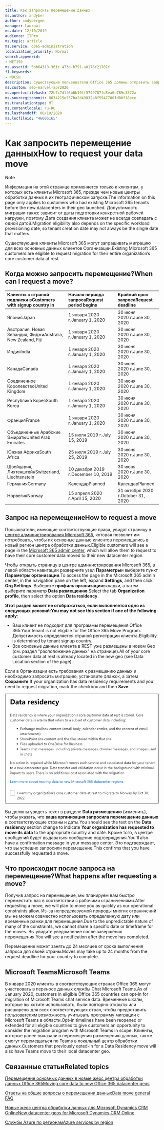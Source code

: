 ```yaml
---
title: Как запросить перемещение данных
ms.author: andyber
author: andybergen
manager: laurawi
ms.date: 12/10/2019
audience: ITPro
ms.topic: article
ms.service: o365-administration
localization_priority: Normal
search.appverid:
- MET150
ms.assetid: 5bb64310-36fc-473d-b791-a0176f21707f
f1.keywords:
- NOCSH
description: Существующие пользователи Office 365 должны отправить запрос перед крайним сроком их страны для того, чтобы их данные службы Microsoft 365 были перемещены на новые географические учетные данные.
ms.custom: seo-marvel-apr2020
ms.openlocfilehash: 72b7c7d1f6b6b19ff5749787fd8ea6e789c3372a
ms.sourcegitcommit: 8634215e257ba2d49832a8f5947700fd00f18ece
ms.translationtype: MT
ms.contentlocale: ru-RU
ms.lasthandoff: 08/10/2020
ms.locfileid: "46606165"
---
```

# <a name="how-to-request-your-data-move"></a><span data-ttu-id="74f9d-103">Как запросить перемещение данных</span><span class="sxs-lookup"><span data-stu-id="74f9d-103">How to request your data move</span></span>

> [!NOTE]
> <span data-ttu-id="74f9d-104">Информация на этой странице применяется только к клиентам, у которых есть клиенты Microsoft 365, прежде чем новые центры обработки данных в их географическом запуске.</span><span class="sxs-lookup"><span data-stu-id="74f9d-104">The information on this page only applies to customers who had existing Microsoft 365 tenants before the new datacenters in their geo launched.</span></span> <span data-ttu-id="74f9d-105">Допустимость миграции также зависит от даты подготовки конкретной рабочей нагрузки, поэтому Дата создания клиента может не всегда совпадать с одной датой.</span><span class="sxs-lookup"><span data-stu-id="74f9d-105">Migration eligibility also depends on the specific workload provisioning date, so tenant creation date may not always be the single date that matters.</span></span>
  
<span data-ttu-id="74f9d-106">Существующие клиенты Microsoft 365 могут запрашивать миграцию для всех основных данных клиентов Организации.</span><span class="sxs-lookup"><span data-stu-id="74f9d-106">Existing Microsoft 365 customers are eligible to request migration for their entire organization’s core customer data at rest.</span></span>  
  
## <a name="when-can-i-request-a-move"></a><span data-ttu-id="74f9d-107">Когда можно запросить перемещение?</span><span class="sxs-lookup"><span data-stu-id="74f9d-107">When can I request a move?</span></span>

|<span data-ttu-id="74f9d-108">**Клиенты с страной подписки в**</span><span class="sxs-lookup"><span data-stu-id="74f9d-108">**Customers with signup country in**</span></span>|<span data-ttu-id="74f9d-109">**Начало периода запроса**</span><span class="sxs-lookup"><span data-stu-id="74f9d-109">**Request period begins**</span></span>|<span data-ttu-id="74f9d-110">**Крайний срок запроса**</span><span class="sxs-lookup"><span data-stu-id="74f9d-110">**Request deadline**</span></span>|
|:-----|:-----|:-----|
|<span data-ttu-id="74f9d-111">Япония</span><span class="sxs-lookup"><span data-stu-id="74f9d-111">Japan</span></span>  <br/> |<span data-ttu-id="74f9d-112">1 января 2020 г.</span><span class="sxs-lookup"><span data-stu-id="74f9d-112">January 1, 2020</span></span>  <br/> |<span data-ttu-id="74f9d-113">30 июня 2020 г.</span><span class="sxs-lookup"><span data-stu-id="74f9d-113">June 30, 2020</span></span>  <br/> |
|<span data-ttu-id="74f9d-114">Австралия, Новая Зеландия, Фиджи</span><span class="sxs-lookup"><span data-stu-id="74f9d-114">Australia, New Zealand, Fiji</span></span>  <br/> |<span data-ttu-id="74f9d-115">1 января 2020 г.</span><span class="sxs-lookup"><span data-stu-id="74f9d-115">January 1, 2020</span></span>  <br/> |<span data-ttu-id="74f9d-116">30 июня 2020 г.</span><span class="sxs-lookup"><span data-stu-id="74f9d-116">June 30, 2020</span></span>  <br/> |
|<span data-ttu-id="74f9d-117">Индия</span><span class="sxs-lookup"><span data-stu-id="74f9d-117">India</span></span>  <br/> |<span data-ttu-id="74f9d-118">1 января 2020 г.</span><span class="sxs-lookup"><span data-stu-id="74f9d-118">January 1, 2020</span></span>  <br/> |<span data-ttu-id="74f9d-119">30 июня 2020 г.</span><span class="sxs-lookup"><span data-stu-id="74f9d-119">June 30, 2020</span></span>  <br/> |
|<span data-ttu-id="74f9d-120">Канада</span><span class="sxs-lookup"><span data-stu-id="74f9d-120">Canada</span></span>  <br/> |<span data-ttu-id="74f9d-121">1 января 2020 г.</span><span class="sxs-lookup"><span data-stu-id="74f9d-121">January 1, 2020</span></span>  <br/> |<span data-ttu-id="74f9d-122">30 июня 2020 г.</span><span class="sxs-lookup"><span data-stu-id="74f9d-122">June 30, 2020</span></span>  <br/> |
|<span data-ttu-id="74f9d-123">Соединенное Королевство</span><span class="sxs-lookup"><span data-stu-id="74f9d-123">United Kingdom</span></span>  <br/> |<span data-ttu-id="74f9d-124">1 января 2020 г.</span><span class="sxs-lookup"><span data-stu-id="74f9d-124">January 1, 2020</span></span>  <br/> |<span data-ttu-id="74f9d-125">30 июня 2020 г.</span><span class="sxs-lookup"><span data-stu-id="74f9d-125">June 30, 2020</span></span>  <br/> |
|<span data-ttu-id="74f9d-126">Республика Корея</span><span class="sxs-lookup"><span data-stu-id="74f9d-126">South Korea</span></span>  <br/> |<span data-ttu-id="74f9d-127">1 января 2020 г.</span><span class="sxs-lookup"><span data-stu-id="74f9d-127">January 1, 2020</span></span>  <br/> |<span data-ttu-id="74f9d-128">30 июня 2020 г.</span><span class="sxs-lookup"><span data-stu-id="74f9d-128">June 30, 2020</span></span>  <br/> |
|<span data-ttu-id="74f9d-129">Франция</span><span class="sxs-lookup"><span data-stu-id="74f9d-129">France</span></span>  <br/> |<span data-ttu-id="74f9d-130">1 января 2020 г.</span><span class="sxs-lookup"><span data-stu-id="74f9d-130">January 1, 2020</span></span>  <br/> |<span data-ttu-id="74f9d-131">30 июня 2020 г.</span><span class="sxs-lookup"><span data-stu-id="74f9d-131">June 30, 2020</span></span>  <br/> |
|<span data-ttu-id="74f9d-132">Объединенные Арабские Эмираты</span><span class="sxs-lookup"><span data-stu-id="74f9d-132">United Arab Emirates</span></span>  <br/> |<span data-ttu-id="74f9d-133">15 июля 2019 г.</span><span class="sxs-lookup"><span data-stu-id="74f9d-133">July 15, 2019</span></span>  <br/> |<span data-ttu-id="74f9d-134">30 июня 2020 г.</span><span class="sxs-lookup"><span data-stu-id="74f9d-134">June 30, 2020</span></span>  <br/> |
|<span data-ttu-id="74f9d-135">Южная Африка</span><span class="sxs-lookup"><span data-stu-id="74f9d-135">South Africa</span></span>  <br/> |<span data-ttu-id="74f9d-136">25 июля 2019 г.</span><span class="sxs-lookup"><span data-stu-id="74f9d-136">July 25, 2019</span></span>  <br/> |<span data-ttu-id="74f9d-137">30 июня 2020 г.</span><span class="sxs-lookup"><span data-stu-id="74f9d-137">June 30, 2020</span></span>  <br/> |
|<span data-ttu-id="74f9d-138">Швейцария, Лихтенштейн</span><span class="sxs-lookup"><span data-stu-id="74f9d-138">Switzerland, Liechtenstein</span></span>  <br/> |<span data-ttu-id="74f9d-139">10 декабря 2019 г.</span><span class="sxs-lookup"><span data-stu-id="74f9d-139">December 10, 2019</span></span>  <br/> |<span data-ttu-id="74f9d-140">30 июня 2020 г.</span><span class="sxs-lookup"><span data-stu-id="74f9d-140">June 30, 2020</span></span>  <br/> |
|<span data-ttu-id="74f9d-141">Германия</span><span class="sxs-lookup"><span data-stu-id="74f9d-141">Germany</span></span>  <br/> |<span data-ttu-id="74f9d-142">Календар</span><span class="sxs-lookup"><span data-stu-id="74f9d-142">Planned</span></span>  <br/> |<span data-ttu-id="74f9d-143">Календар</span><span class="sxs-lookup"><span data-stu-id="74f9d-143">Planned</span></span>  <br/> |
|<span data-ttu-id="74f9d-144">Норвегия</span><span class="sxs-lookup"><span data-stu-id="74f9d-144">Norway</span></span>  <br/> |<span data-ttu-id="74f9d-145">15 апреля 2020 г.</span><span class="sxs-lookup"><span data-stu-id="74f9d-145">April 15, 2020</span></span>  <br/> |<span data-ttu-id="74f9d-146">31 октября 2020 г.</span><span class="sxs-lookup"><span data-stu-id="74f9d-146">October 31, 2020</span></span>  <br/> |
   
## <a name="how-to-request-a-move"></a><span data-ttu-id="74f9d-147">Запрос на перемещение</span><span class="sxs-lookup"><span data-stu-id="74f9d-147">How to request a move</span></span>

<span data-ttu-id="74f9d-148">Пользователи, имеющие соответствующие права, увидят страницу в [центре администрирования Microsoft 365](https://aka.ms/365admin), которая позволит им потребовать, чтобы их основные данные клиентов перемещались в новый регион центра обработки данных.</span><span class="sxs-lookup"><span data-stu-id="74f9d-148">Eligible customers will see a page in the [Microsoft 365 admin center](https://aka.ms/365admin), which will allow them to request to have their core customer data moved to their new datacenter region.</span></span>  
  
<span data-ttu-id="74f9d-149">Чтобы открыть страницу в центре администрирования Microsoft 365, в левой области навигации разверните узел **Параметры**и выберите пункт **Параметры организации**.</span><span class="sxs-lookup"><span data-stu-id="74f9d-149">To access the page in the Microsoft 365 admin center, in the navigation pane on the left, expand **Settings**, and then click **Org Settings**.</span></span>
<span data-ttu-id="74f9d-150">Выберите **профиль организации**вкладки, а затем выберите параметр **Data размещению**.</span><span class="sxs-lookup"><span data-stu-id="74f9d-150">Select the tab **Organization profile**, then select the option **Data residency**.</span></span>
  
<span data-ttu-id="74f9d-151">**Этот раздел может не отображаться, если выполняется одно из следующих условий**:</span><span class="sxs-lookup"><span data-stu-id="74f9d-151">**You may not see this section if one of the following apply**:</span></span>
- <span data-ttu-id="74f9d-152">Ваш клиент не подходит для программы перемещения Office 365.</span><span class="sxs-lookup"><span data-stu-id="74f9d-152">Your tenant is not eligible for the Office 365 Move Program.</span></span>  <span data-ttu-id="74f9d-153">Допустимость определяется страной регистрации клиента.</span><span class="sxs-lookup"><span data-stu-id="74f9d-153">Eligibility is determined by tenant signup country.</span></span>
- <span data-ttu-id="74f9d-154">Все основные данные клиента в REST уже размещены в новом Geo (см. раздел "расположение данных" на странице).</span><span class="sxs-lookup"><span data-stu-id="74f9d-154">All of your core customer data at rest is already located in the new geo (see Data Location section of the page).</span></span> 
  
<span data-ttu-id="74f9d-155">Если в Организации есть требования к размещению данных и необходимо запросить миграцию, установите флажок, а затем **Сохраните**.</span><span class="sxs-lookup"><span data-stu-id="74f9d-155">If your organization has data residency requirements and you need to request migration, mark the checkbox and then **Save**.</span></span>
  
![Экран явного согласия для центра обработки данных](media/dataresidencyflyoutae.jpg)
  
<span data-ttu-id="74f9d-157">Вы должны увидеть текст в разделе **Data размещению** (изменить), чтобы указать, что **ваша организация запросила перемещение данных** в соответствующие страны и даты.</span><span class="sxs-lookup"><span data-stu-id="74f9d-157">You should see the text on the **Data residency** section change to indicate **Your organization has requested to move its data** to the appropriate country and date.</span></span> <span data-ttu-id="74f9d-158">Кроме того, в центре сообщений будет выдаваться сообщение подтверждения.</span><span class="sxs-lookup"><span data-stu-id="74f9d-158">You'll also have a confirmation message in your message center.</span></span> <span data-ttu-id="74f9d-159">Это подтверждает, что вы успешно запросили перемещение.</span><span class="sxs-lookup"><span data-stu-id="74f9d-159">This confirms that you have successfully requested a move.</span></span> 


  
## <a name="what-happens-after-requesting-a-move"></a><span data-ttu-id="74f9d-160">Что происходит после запроса на перемещение?</span><span class="sxs-lookup"><span data-stu-id="74f9d-160">What happens after requesting a move?</span></span>

<span data-ttu-id="74f9d-161">Получив запрос на перемещение, мы планируем вам быстро переместить вас в соответствии с рабочими ограничениями.</span><span class="sxs-lookup"><span data-stu-id="74f9d-161">After requesting a move, we will plan to move you as quickly as our operational constraints allow.</span></span> <span data-ttu-id="74f9d-162">Из-за непредсказуемой природы многих ограничений мы не можем совместно использовать определенную дату или временные рамки для перемещения.</span><span class="sxs-lookup"><span data-stu-id="74f9d-162">Due to the unpredictable nature of many of the constraints, we cannot share a specific date or timeframe for the moves.</span></span> <span data-ttu-id="74f9d-163">Вы увидите уведомление после завершения перемещения.</span><span class="sxs-lookup"><span data-stu-id="74f9d-163">You will see a notification after the move has completed.</span></span>
  
<span data-ttu-id="74f9d-164">Перемещение может занять до 24 месяцев от срока выполнения запроса для своей страны.</span><span class="sxs-lookup"><span data-stu-id="74f9d-164">Moves may take up to 24 months from the request deadline for your country to complete.</span></span>
  
## <a name="microsoft-teams"></a><span data-ttu-id="74f9d-165">Microsoft Teams</span><span class="sxs-lookup"><span data-stu-id="74f9d-165">Microsoft Teams</span></span>

<span data-ttu-id="74f9d-166">В январе 2020 клиенты в соответствующих странах Office 365 могут участвовать в переносе данных службы Chat Microsoft Teams.</span><span class="sxs-lookup"><span data-stu-id="74f9d-166">As of January 2020, customers in eligible Office 365 countries can opt-in for migration of Microsoft Teams chat service data.</span></span>  <span data-ttu-id="74f9d-167">Временные шкалы, которые вы хотите использовать, были повторно открыты или расширены для всех соответствующих стран, чтобы предоставить пользователям возможность учитывать программу миграции с Microsoft Teams в области.</span><span class="sxs-lookup"><span data-stu-id="74f9d-167">Opt-in timelines have been reopened or extended for all eligible countries to give customers an opportunity to consider the migration program with Microsoft Teams in scope.</span></span> <span data-ttu-id="74f9d-168">Клиенты, которые ранее выказали о перемещении размещению данных, также смогут перемещаться по Teams в локальный центр обработки данных.</span><span class="sxs-lookup"><span data-stu-id="74f9d-168">Customers that previously opted-in for a Data Residency move will also have Teams move to their local datacenter geo.</span></span>

## <a name="related-topics"></a><span data-ttu-id="74f9d-169">Связанные статьи</span><span class="sxs-lookup"><span data-stu-id="74f9d-169">Related topics</span></span>

[<span data-ttu-id="74f9d-170">Перемещение основных данных в новые жеос центра обработки данных Office 365</span><span class="sxs-lookup"><span data-stu-id="74f9d-170">Moving core data to new Office 365 datacenter geos</span></span>](moving-data-to-new-datacenter-geos.md)

[<span data-ttu-id="74f9d-171">Ответы на общие вопросы о перемещении данных</span><span class="sxs-lookup"><span data-stu-id="74f9d-171">Data move general FAQ</span></span>](data-move-faq.md)

[<span data-ttu-id="74f9d-172">Новые жеос центра обработки данных для Microsoft Dynamics CRM Online</span><span class="sxs-lookup"><span data-stu-id="74f9d-172">New datacenter geos for Microsoft Dynamics CRM Online</span></span>](https://go.microsoft.com/fwlink/p/?Linkid=615924)
  
[<span data-ttu-id="74f9d-173">Службы Azure по регионам</span><span class="sxs-lookup"><span data-stu-id="74f9d-173">Azure services by region</span></span>](https://azure.microsoft.com/regions/)
  

